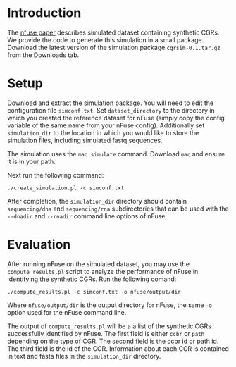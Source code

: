 # Introduction #

The [nfuse paper](http://genome.cshlp.org/content/early/2012/06/28/gr.136572.111.abstract) describes simulated dataset containing synthetic CGRs.  We provide the code to generate this simulation in a small package.  Download the latest version of the simulation package `cgrsim-0.1.tar.gz` from the Downloads tab.

# Setup #

Download and extract the simulation package.  You will need to edit the configuration file `simconf.txt`.  Set `dataset_directory` to the directory in which you created the reference dataset for nFuse (simply copy the config variable of the same name from your nFuse config).  Additionally set `simulation_dir` to the location in which you would like to store the simulation files, including simulated fastq sequences.

The simulation uses the `maq simulate` command.  Download `maq` and ensure it is in your path.

Next run the following command:

`./create_simulation.pl -c simconf.txt`

After completion, the `simulation_dir` directory should contain `sequencing/dna` and `sequencing/rna` subdirectories that can be used with the `--dnadir` and `--rnadir` command line options of nFuse.

# Evaluation #

After running nFuse on the simulated dataset, you may use the `compute_results.pl` script to analyze the performance of nFuse in identifying the synthetic CGRs.  Run the following comand:

`./compute_results.pl -c simconf.txt -o nfuse/output/dir`

Where `nfuse/output/dir` is the output directory for nFuse, the same `-o` option used for the nFuse command line.

The output of `compute_results.pl` will be a a list of the synthetic CGRs successfully identified by nFuse.  The first field is either `ccbr` or `path` depending on the type of CGR.  The second field is the ccbr id or path id.  The third field is the id of the CGR.  Information about each CGR is contained in text and fasta files in the `simulation_dir` directory.